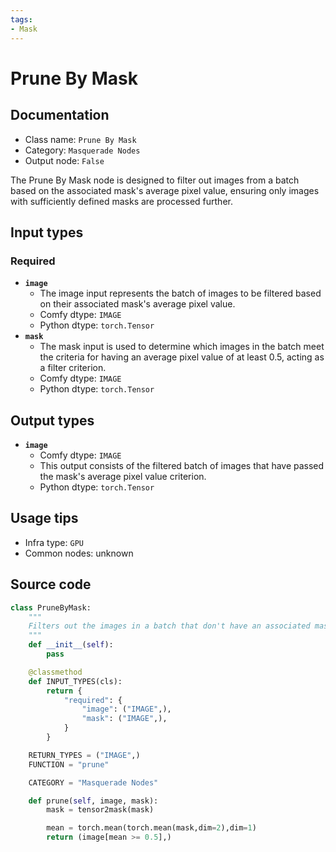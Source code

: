 ```yaml
---
tags:
- Mask
---
```


# Prune By Mask
## Documentation
- Class name: `Prune By Mask`
- Category: `Masquerade Nodes`
- Output node: `False`

The Prune By Mask node is designed to filter out images from a batch based on the associated mask's average pixel value, ensuring only images with sufficiently defined masks are processed further.
## Input types
### Required
- **`image`**
    - The image input represents the batch of images to be filtered based on their associated mask's average pixel value.
    - Comfy dtype: `IMAGE`
    - Python dtype: `torch.Tensor`
- **`mask`**
    - The mask input is used to determine which images in the batch meet the criteria for having an average pixel value of at least 0.5, acting as a filter criterion.
    - Comfy dtype: `IMAGE`
    - Python dtype: `torch.Tensor`
## Output types
- **`image`**
    - Comfy dtype: `IMAGE`
    - This output consists of the filtered batch of images that have passed the mask's average pixel value criterion.
    - Python dtype: `torch.Tensor`
## Usage tips
- Infra type: `GPU`
- Common nodes: unknown


## Source code
```python
class PruneByMask:
    """
    Filters out the images in a batch that don't have an associated mask with an average pixel value of at least 0.5.
    """
    def __init__(self):
        pass

    @classmethod
    def INPUT_TYPES(cls):
        return {
            "required": {
                "image": ("IMAGE",),
                "mask": ("IMAGE",),
            }
        }

    RETURN_TYPES = ("IMAGE",)
    FUNCTION = "prune"

    CATEGORY = "Masquerade Nodes"

    def prune(self, image, mask):
        mask = tensor2mask(mask)

        mean = torch.mean(torch.mean(mask,dim=2),dim=1)
        return (image[mean >= 0.5],)

```
